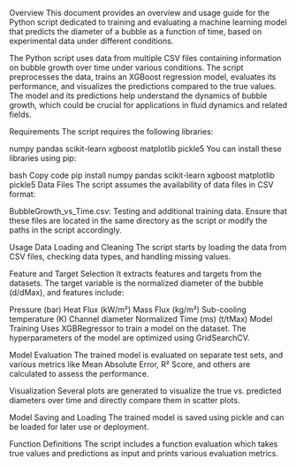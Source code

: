 Overview
This document provides an overview and usage guide for the Python script dedicated to training and evaluating a machine learning model that predicts the diameter of a bubble as a function of time, based on experimental data under different conditions.

The Python script uses data from multiple CSV files containing information on bubble growth over time under various conditions. The script preprocesses the data, trains an XGBoost regression model, evaluates its performance, and visualizes the predictions compared to the true values. The model and its predictions help understand the dynamics of bubble growth, which could be crucial for applications in fluid dynamics and related fields.

Requirements
The script requires the following libraries:

numpy
pandas
scikit-learn
xgboost
matplotlib
pickle5
You can install these libraries using pip:

bash
Copy code
pip install numpy pandas scikit-learn xgboost matplotlib pickle5
Data Files
The script assumes the availability of data files in CSV format:

BubbleGrowth_vs_Time.csv: Testing and additional training data.
Ensure that these files are located in the same directory as the script or modify the paths in the script accordingly.

Usage
Data Loading and Cleaning
The script starts by loading the data from CSV files, checking data types, and handling missing values.

Feature and Target Selection
It extracts features and targets from the datasets. The target variable is the normalized diameter of the bubble (d/dMax), and features include:

Pressure (bar)
Heat Flux (kW/m²)
Mass Flux (kg/m²)
Sub-cooling temperature (K)
Channel diameter
Normalized Time (ms) (t/tMax)
Model Training
Uses XGBRegressor to train a model on the dataset. The hyperparameters of the model are optimized using GridSearchCV.

Model Evaluation
The trained model is evaluated on separate test sets, and various metrics like Mean Absolute Error, R² Score, and others are calculated to assess the performance.

Visualization
Several plots are generated to visualize the true vs. predicted diameters over time and directly compare them in scatter plots.

Model Saving and Loading
The trained model is saved using pickle and can be loaded for later use or deployment.

Function Definitions
The script includes a function evaluation which takes true values and predictions as input and prints various evaluation metrics.
